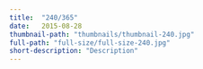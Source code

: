 ```yaml
---
title:  "240/365"
date:   2015-08-28
thumbnail-path: "thumbnails/thumbnail-240.jpg"
full-path: "full-size/full-size-240.jpg"
short-description: "Description"
---
```

